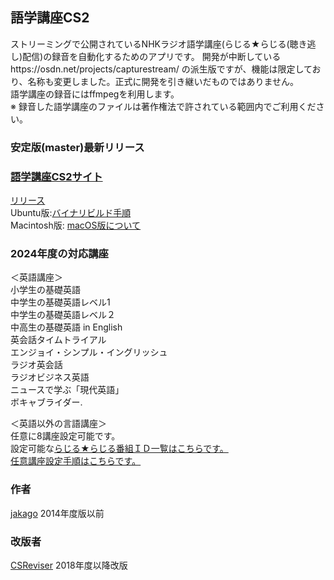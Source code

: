 ##  語学講座CS2
ストリーミングで公開されているNHKラジオ語学講座(らじる★らじる(聴き逃し)配信)の録音を自動化するためのアプリです。 開発が中断しているhttps://osdn.net/projects/capturestream/  の派生版ですが、機能は限定しており、名称も変更しました。正式に開発を引き継いだものではありません。                            
語学講座の録音にはffmpegを利用します。              
※ 録音した語学講座のファイルは著作権法で許されている範囲内でご利用ください。       
   
### 安定版(master)最新リリース  
### [語学講座CS2サイト](https://csreviser.github.io/CaptureStream2/)
[リリース](https://github.com/CSReviser/CaptureStream2/releases)    
Ubuntu版:[バイナリビルド手順](https://github.com/CSReviser/CS-English/wiki/ubuntuビルド手順)                          
Macintosh版: [macOS版について](https://github.com/CSReviser/CS-English/wiki/Macintosh%E7%89%88)                          

### 2024年度の対応講座            
＜英語講座＞  
小学生の基礎英語  
中学生の基礎英語レベル1  
中学生の基礎英語レベル２  
中高生の基礎英語 in English  
英会話タイムトライアル   
エンジョイ・シンプル・イングリッシュ        
ラジオ英会話  
ラジオビジネス英語   
ニュースで学ぶ「現代英語」        
ボキャブライダー.      

＜英語以外の言語講座＞     
任意に8講座設定可能です。           
設定可能な[らじる★らじる番組ＩＤ一覧はこちらです。](https://csreviser.github.io/CaptureStream2/courses_name)                                 
[任意講座設定手順はこちらです。](https://csreviser.github.io/CaptureStream2/SETTING_COURSES)                 
     

### 作者  
[jakago](https://github.com/jakago) 2014年度版以前  
### 改版者  
[CSReviser](https://github.com/CSReviser) 2018年度以降改版    
    


